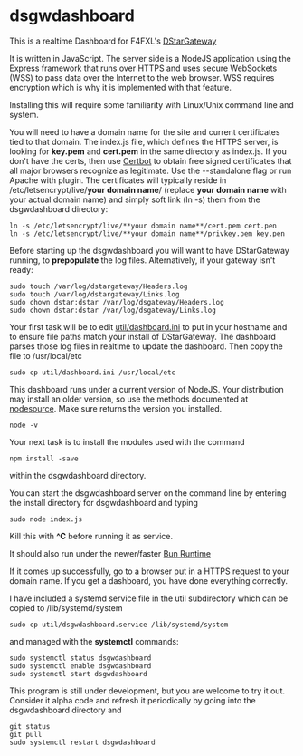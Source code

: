 # dsgwdashboard 

This is a realtime Dashboard for F4FXL's [DStarGateway](https://github.com/F4FXL/DStarGateway)

It is written in JavaScript.  The server side is a NodeJS application using the Express framework that runs over HTTPS and uses secure WebSockets (WSS) to
pass data over the Internet to the web browser. WSS requires encryption which is why it is implemented with that feature.

Installing this will require some familiarity with Linux/Unix command line and system.

You will need to have a domain name for the site and current certificates tied to that domain. The index.js file, which defines the HTTPS server, is looking for 
**key.pem** and **cert.pem** in the same directory as index.js. 
If you don't have the certs, then use [Certbot](https://certbot.eff.org/) to obtain free signed certificates that all major browsers recognize
as legitimate.  Use the --standalone flag or run Apache with plugin. The certificates will 
typically reside in /etc/letsencrypt/live/**your domain name**/ (replace **your domain name** with your actual domain name) 
and simply soft link (ln -s) them from the dsgwdashboard directory:  
```
ln -s /etc/letsencrypt/live/**your domain name**/cert.pem cert.pen
ln -s /etc/letsencrypt/live/**your domain name**/privkey.pem key.pen
```

Before starting up the dsgwdashboard you will want to have DStarGateway running, to **prepopulate** the log files. Alternatively, if your gateway isn't
ready:
```
sudo touch /var/log/dstargateway/Headers.log
sudo touch /var/log/dstargateway/Links.log
sudo chown dstar:dstar /var/log/dsgateway/Headers.log
sudo chown dstar:dstar /var/log/dsgateway/Links.log
```

Your first task will be to edit [util/dashboard.ini](util/dashboard.ini) to put in your hostname and to ensure file paths match your install of DStarGateway.  The dashboard parses those log files in realtime to update the dashboard. Then copy the file to /usr/local/etc
```
sudo cp util/dashboard.ini /usr/local/etc
```

This dashboard runs under a current version of NodeJS.  Your distribution may install an older version, so use the methods documented at [nodesource](https://github.com/nodesource/distributions). Make sure returns the version you installed.
```
node -v
```

Your next task is to install the modules used with the command 
```
npm install -save
```
within the dsgwdashboard directory.

You can start the dsgwdashboard server on the command line by entering the install directory for dsgwdashboard and typing
```
sudo node index.js
```
Kill this with **^C** before running it as service.

It should also run under the newer/faster [Bun Runtime](https://bun.sh/)

If it comes up successfully, go to a browser put in a HTTPS request to your domain name.  If you get a dashboard, you have done everything correctly.

I have included a systemd service file in the util subdirectory which can be copied to /lib/systemd/system 
```
sudo cp util/dsgwdashboard.service /lib/systemd/system
```
and managed with the **systemctl** commands:
```
sudo systemctl status dsgwdashboard
sudo systemctl enable dsgwdashboard
sudo systemctl start dsgwdashboard
```

This program is still under development, but you are welcome to try it out. Consider it alpha code and refresh it periodically by going into the dsgwdashboard directory and
```
git status
git pull
sudo systemctl restart dsgwdashboard
```

